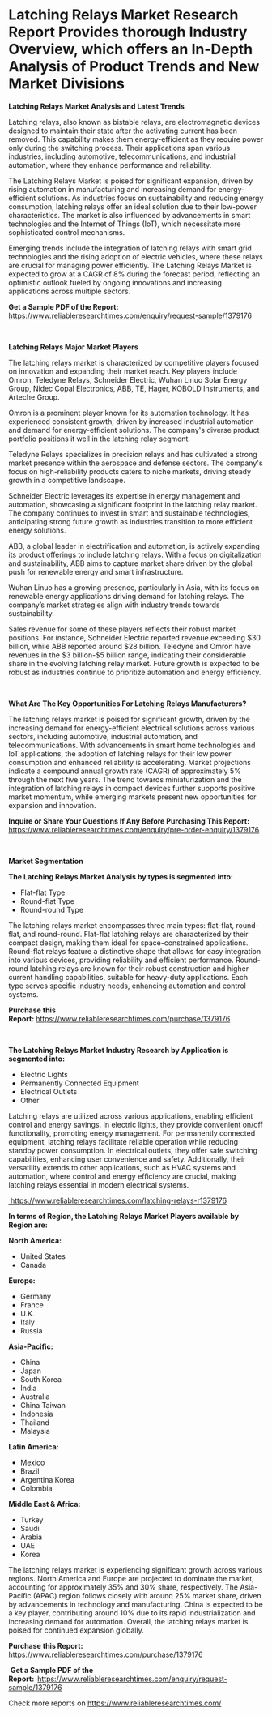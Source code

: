 <p><h1>Latching Relays Market Research Report Provides thorough Industry Overview, which offers an In-Depth Analysis of Product Trends and New Market Divisions</h1></p><p><strong>Latching Relays Market Analysis and Latest Trends</strong></p>
<p><p>Latching relays, also known as bistable relays, are electromagnetic devices designed to maintain their state after the activating current has been removed. This capability makes them energy-efficient as they require power only during the switching process. Their applications span various industries, including automotive, telecommunications, and industrial automation, where they enhance performance and reliability.</p><p>The Latching Relays Market is poised for significant expansion, driven by rising automation in manufacturing and increasing demand for energy-efficient solutions. As industries focus on sustainability and reducing energy consumption, latching relays offer an ideal solution due to their low-power characteristics. The market is also influenced by advancements in smart technologies and the Internet of Things (IoT), which necessitate more sophisticated control mechanisms.</p><p>Emerging trends include the integration of latching relays with smart grid technologies and the rising adoption of electric vehicles, where these relays are crucial for managing power efficiently. The Latching Relays Market is expected to grow at a CAGR of 8% during the forecast period, reflecting an optimistic outlook fueled by ongoing innovations and increasing applications across multiple sectors.</p></p>
<p><strong>Get a Sample PDF of the Report:&nbsp;</strong> <a href="https://www.reliableresearchtimes.com/enquiry/request-sample/1379176?utm_campaign=3067&utm_medium=2&utm_source=Github&utm_content=ia&utm_term=08042025&utm_id=latching-relays">https://www.reliableresearchtimes.com/enquiry/request-sample/1379176</a></p>
<p>&nbsp;</p>
<p><strong>Latching Relays Major Market Players</strong></p>
<p><p>The latching relays market is characterized by competitive players focused on innovation and expanding their market reach. Key players include Omron, Teledyne Relays, Schneider Electric, Wuhan Linuo Solar Energy Group, Nidec Copal Electronics, ABB, TE, Hager, KOBOLD Instruments, and Arteche Group.</p><p>Omron is a prominent player known for its automation technology. It has experienced consistent growth, driven by increased industrial automation and demand for energy-efficient solutions. The company's diverse product portfolio positions it well in the latching relay segment.</p><p>Teledyne Relays specializes in precision relays and has cultivated a strong market presence within the aerospace and defense sectors. The company's focus on high-reliability products caters to niche markets, driving steady growth in a competitive landscape.</p><p>Schneider Electric leverages its expertise in energy management and automation, showcasing a significant footprint in the latching relay market. The company continues to invest in smart and sustainable technologies, anticipating strong future growth as industries transition to more efficient energy solutions.</p><p>ABB, a global leader in electrification and automation, is actively expanding its product offerings to include latching relays. With a focus on digitalization and sustainability, ABB aims to capture market share driven by the global push for renewable energy and smart infrastructure.</p><p>Wuhan Linuo has a growing presence, particularly in Asia, with its focus on renewable energy applications driving demand for latching relays. The company’s market strategies align with industry trends towards sustainability.</p><p>Sales revenue for some of these players reflects their robust market positions. For instance, Schneider Electric reported revenue exceeding $30 billion, while ABB reported around $28 billion. Teledyne and Omron have revenues in the $3 billion-$5 billion range, indicating their considerable share in the evolving latching relay market. Future growth is expected to be robust as industries continue to prioritize automation and energy efficiency.</p></p>
<p>&nbsp;</p>
<p><strong>What Are The Key Opportunities For Latching Relays Manufacturers?</strong></p>
<p><p>The latching relays market is poised for significant growth, driven by the increasing demand for energy-efficient electrical solutions across various sectors, including automotive, industrial automation, and telecommunications. With advancements in smart home technologies and IoT applications, the adoption of latching relays for their low power consumption and enhanced reliability is accelerating. Market projections indicate a compound annual growth rate (CAGR) of approximately 5% through the next five years. The trend towards miniaturization and the integration of latching relays in compact devices further supports positive market momentum, while emerging markets present new opportunities for expansion and innovation.</p></p>
<p><strong>Inquire or Share Your Questions If Any Before Purchasing This Report:</strong> <a href="https://www.reliableresearchtimes.com/enquiry/pre-order-enquiry/1379176?utm_campaign=3067&utm_medium=2&utm_source=Github&utm_content=ia&utm_term=08042025&utm_id=latching-relays">https://www.reliableresearchtimes.com/enquiry/pre-order-enquiry/1379176</a></p>
<p>&nbsp;</p>
<p><strong>Market Segmentation</strong></p>
<p><strong>The Latching Relays Market Analysis by types is segmented into:</strong></p>
<p><ul><li>Flat-flat Type</li><li>Round-flat Type</li><li>Round-round Type</li></ul></p>
<p><p>The latching relays market encompasses three main types: flat-flat, round-flat, and round-round. Flat-flat latching relays are characterized by their compact design, making them ideal for space-constrained applications. Round-flat relays feature a distinctive shape that allows for easy integration into various devices, providing reliability and efficient performance. Round-round latching relays are known for their robust construction and higher current handling capabilities, suitable for heavy-duty applications. Each type serves specific industry needs, enhancing automation and control systems.</p></p>
<p><strong>Purchase this Report:&nbsp;</strong><a href="https://www.reliableresearchtimes.com/purchase/1379176?utm_campaign=3067&utm_medium=2&utm_source=Github&utm_content=ia&utm_term=08042025&utm_id=latching-relays">https://www.reliableresearchtimes.com/purchase/1379176</a></p>
<p>&nbsp;</p>
<p><strong>The Latching Relays Market Industry Research by Application is segmented into:</strong></p>
<p><ul><li>Electric Lights</li><li>Permanently Connected Equipment</li><li>Electrical Outlets</li><li>Other</li></ul></p>
<p><p>Latching relays are utilized across various applications, enabling efficient control and energy savings. In electric lights, they provide convenient on/off functionality, promoting energy management. For permanently connected equipment, latching relays facilitate reliable operation while reducing standby power consumption. In electrical outlets, they offer safe switching capabilities, enhancing user convenience and safety. Additionally, their versatility extends to other applications, such as HVAC systems and automation, where control and energy efficiency are crucial, making latching relays essential in modern electrical systems.</p></p>
<p><a href="https://www.reliableresearchtimes.com/latching-relays-r1379176?utm_campaign=3067&utm_medium=2&utm_source=Github&utm_content=ia&utm_term=08042025&utm_id=latching-relays">&nbsp;https://www.reliableresearchtimes.com/latching-relays-r1379176</a></p>
<p><strong>In terms of Region, the Latching Relays Market Players available by Region are:</strong></p>
<p>
    <p> <strong> North America: </strong>
        <ul>
            <li>United States</li>
            <li>Canada</li>
        </ul>
        </p> 
    <p> <strong> Europe: </strong>
        <ul>
            <li>Germany</li>
            <li>France</li>
            <li>U.K.</li>
            <li>Italy</li>
            <li>Russia</li>
        </ul>
        </p> 
    <p> <strong> Asia-Pacific: </strong>
        <ul>
            <li>China</li>
            <li>Japan</li>
            <li>South Korea</li>
            <li>India</li>
            <li>Australia</li>
            <li>China Taiwan</li>
            <li>Indonesia</li>
            <li>Thailand</li>
            <li>Malaysia</li>
        </ul>
        </p> 
    <p> <strong> Latin America: </strong>
        <ul>
            <li>Mexico</li>
            <li>Brazil</li>
            <li>Argentina Korea</li>
            <li>Colombia</li>
        </ul>
        </p> 
    <p> <strong> Middle East & Africa: </strong>
        <ul>
            <li>Turkey</li>
            <li>Saudi</li>
            <li>Arabia</li>
            <li>UAE</li>
            <li>Korea</li>
        </ul>
    </p>
    </p>
<p><p>The latching relays market is experiencing significant growth across various regions. North America and Europe are projected to dominate the market, accounting for approximately 35% and 30% share, respectively. The Asia-Pacific (APAC) region follows closely with around 25% market share, driven by advancements in technology and manufacturing. China is expected to be a key player, contributing around 10% due to its rapid industrialization and increasing demand for automation. Overall, the latching relays market is poised for continued expansion globally.</p></p>
<p><strong>Purchase this Report: </strong><a href="https://www.reliableresearchtimes.com/purchase/1379176?utm_campaign=3067&utm_medium=2&utm_source=Github&utm_content=ia&utm_term=08042025&utm_id=latching-relays">https://www.reliableresearchtimes.com/purchase/1379176</a></p>
<p>&nbsp;<strong>Get a Sample PDF of the Report:&nbsp;&nbsp;</strong><a href="https://www.reliableresearchtimes.com/enquiry/request-sample/1379176?utm_campaign=3067&utm_medium=2&utm_source=Github&utm_content=ia&utm_term=08042025&utm_id=latching-relays">https://www.reliableresearchtimes.com/enquiry/request-sample/1379176</a></p>
<p><strong></strong></p>
<p>Check more reports on <a href="https://www.reliableresearchtimes.com/?utm_campaign=3067&utm_medium=2&utm_source=Github&utm_content=ia&utm_term=08042025&utm_id=latching-relays">https://www.reliableresearchtimes.com/</a></p>